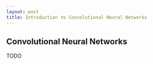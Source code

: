 ```yaml
---
layout: post
title: Introduction to Convolutional Neural Networks
---
```


## Convolutional Neural Networks
TODO
